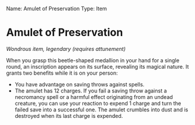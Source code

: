 Name: Amulet of Preservation
Type: Item

# Amulet of Preservation
_Wondrous item, legendary (requires attunement)_

When you grasp this beetle-shaped medallion in your hand for a single round, an inscription appears on its surface, revealing its magical nature. It grants two benefits while it is on your person:

* You have advantage on saving throws against spells.
* The amulet has 12 charges. If you fail a saving throw against a necromancy spell or a harmful effect originating from an undead creature, you can use your reaction to expend 1 charge and turn the failed save into a successful one. The amulet crumbles into dust and is destroyed when its last charge is expended.